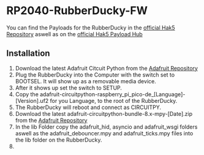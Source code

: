 # RP2040-RubberDucky-FW

You can find the Payloads for the RubberDucky in the [official Hak5 Repository](https://github.com/hak5/usbrubberducky-payloads) aswell as on the [official Hak5 Payload Hub](https://hak5.org/blogs/payloads/tagged/usb-rubber-ducky)

## Installation

1. Download the latest Adafruit Citcuit Python from the [Adafruit Repository](https://circuitpython.org/board/raspberry_pi_pico/)
2. Plug the RubberDucky into the Computer with the switch set to BOOTSEL. It will show up as a removable media device.
3. After it shows up set the switch to SETUP.
4. Copy the adafruit-circuitpython-raspberry_pi_pico-de_[Language]-[Version].uf2 for you Language, to the root of the RubberDucky.
5. The RubberDucky will reboot and connect as CIRCUITPY.
6. Download the latest adafruit-circuitpython-bundle-8.x-mpy-[Date].zip from the [Adafruit Repository](https://github.com/adafruit/Adafruit_CircuitPython_Bundle/releases)
7. In the lib Folder copy the adafruit_hid, asyncio and adafruit_wsgi folders aswell as the adafruit_debouncer.mpy and adafruit_ticks.mpy files into the lib folder on the RubberDucky.
8. 
